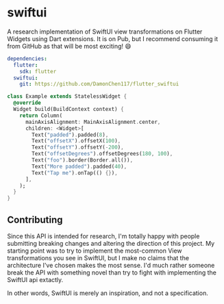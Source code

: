 # swiftui

A research implementation of SwiftUI view transformations on Flutter Widgets using Dart extensions. It is on Pub, but I recommend consuming it from GitHub as that will be most exciting! 😄

```yaml
dependencies:
  flutter:
    sdk: flutter
  swiftui:
    git: https://github.com/DamonChen117/flutter_swiftui
```

```dart
class Example extends StatelessWidget {
  @override
  Widget build(BuildContext context) {
    return Column(
      mainAxisAlignment: MainAxisAlignment.center,
      children: <Widget>[
        Text("padded").padded(8),
        Text("offsetX").offsetX(100),
        Text("offsetY").offsetY(-200),
        Text("offsetDegrees").offsetDegrees(180, 100),
        Text("foo").border(Border.all()),
        Text("More padded").padded(40),
        Text("Tap me").onTap(() {}),
      ],
    );
  }
}
```

## Contributing

Since this API is intended for research, I'm totally happy with people submitting breaking changes and altering the direction of this project. My starting point was to try to implement the most-common View transformations you see in SwiftUI, but I make no claims that the architecture I've chosen makes the most sense. I'd much rather someone break the API with something novel than try to fight with implementing the SwiftUI api extactly.

In other words, SwiftUI is merely an inspiration, and not a specification.
